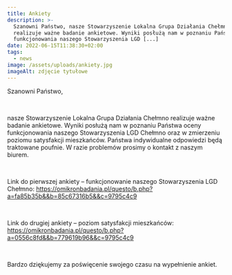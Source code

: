 ```yaml
---
title: Ankiety
description: >-
  Szanowni Państwo, nasze Stowarzyszenie Lokalna Grupa Działania Chełmno
  realizuje ważne badanie ankietowe. Wyniki posłużą nam w poznaniu Państwa oceny
  funkcjonowania naszego Stowarzyszenia LGD [...]
date: 2022-06-15T11:38:30+02:00
tags:
  - news
image: /assets/uploads/ankiety.jpg
imageAlt: zdjęcie tytułowe
---
```





Szanowni Państwo,

<br>

nasze Stowarzyszenie Lokalna Grupa Działania Chełmno realizuje ważne badanie ankietowe. Wyniki posłużą nam w poznaniu Państwa oceny funkcjonowania naszego Stowarzyszenia LGD Chełmno oraz w zmierzeniu poziomu satysfakcji mieszkańców. Państwa indywidualne odpowiedzi będą traktowane poufnie. W razie problemów prosimy o kontakt z naszym biurem.

<br>

Link do pierwszej ankiety – funkcjonowanie naszego Stowarzyszenia LGD Chełmno: https://omikronbadania.pl/questo/b.php?a=fa85b35b&&b=85c67316b5&&c=9795c4c9

<br>

Link do drugiej ankiety – poziom satysfakcji mieszkańców: https://omikronbadania.pl/questo/b.php?a=0556c8fd&&b=779619b96&&c=9795c4c9

<br>

Bardzo dziękujemy za poświęcenie swojego czasu na wypełnienie ankiet.
